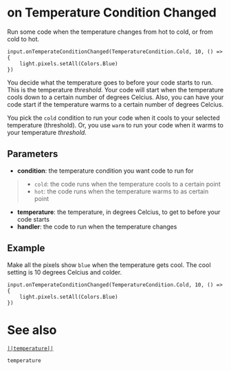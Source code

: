 # on Temperature Condition Changed

Run some code when the temperature changes from hot to cold, or from cold to hot.

```sig
input.onTemperateConditionChanged(TemperatureCondition.Cold, 10, () => {
	light.pixels.setAll(Colors.Blue)
})
```

You decide what the temperature goes to before your code starts to run. This is the temperature _threshold_.
Your code will start when the temperature cools down to a certain number of degrees Celcius. Also, you can
have your code start if the temperature warms to a certain number of degrees Celcius.

You pick the ``cold`` condition to run your code when it cools to your selected temperature (threshold).
Or, you use ``warm`` to run your code when it warms to your temperature _threshold_.

## Parameters

* **condition**: the temperature condition you want code to run for
>  * ``cold``: the code runs when the temperature cools to a certain point
>  * ``hot``: the code runs when the temperature warms to as certain point
* **temperature**: the temperature, in degrees Celcius, to get to before your code starts
* **handler**: the code to run when the temperature changes

## Example

Make all the pixels show `blue` when the temperature gets cool. The cool setting is 10 degrees Celcius and colder.

```blocks
input.onTemperateConditionChanged(TemperatureCondition.Cold, 10, () => {
	light.pixels.setAll(Colors.Blue)
})
```
# See also

[``||temperature||``](/reference/input/temperature)

```package
temperature
```